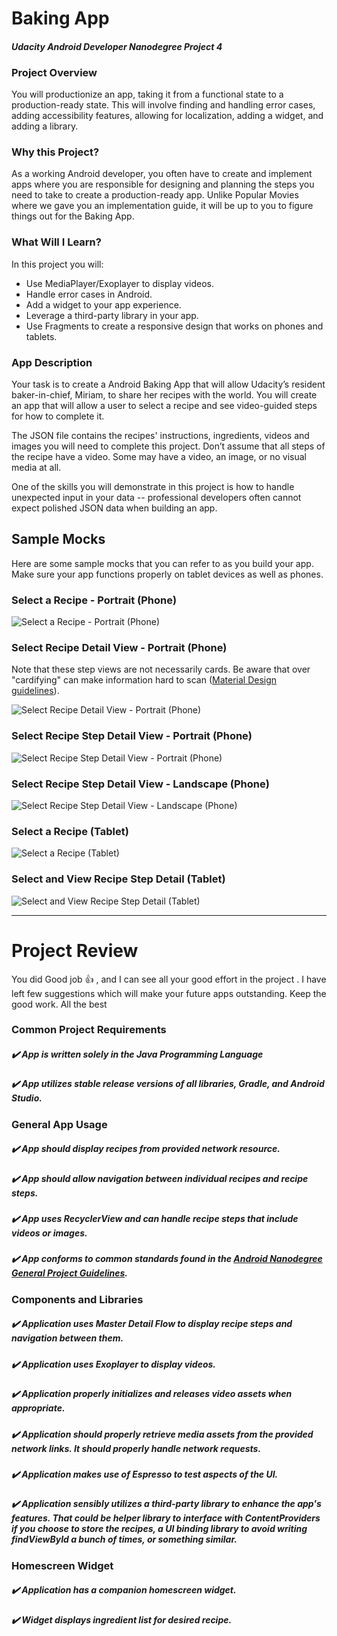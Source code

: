# Baking App
#### _Udacity Android Developer Nanodegree Project 4_

### Project Overview
You will productionize an app, taking it from a functional state to a production-ready state. This will involve finding and handling error cases, adding accessibility features, allowing for localization, adding a widget, and adding a library.

### Why this Project?
As a working Android developer, you often have to create and implement apps where you are responsible for designing and planning the steps you need to take to create a production-ready app. Unlike Popular Movies where we gave you an implementation guide, it will be up to you to figure things out for the Baking App.

### What Will I Learn?
In this project you will:

- Use MediaPlayer/Exoplayer to display videos.
- Handle error cases in Android.
- Add a widget to your app experience.
- Leverage a third-party library in your app.
- Use Fragments to create a responsive design that works on phones and tablets.

### App Description
Your task is to create a Android Baking App that will allow Udacity’s resident baker-in-chief, Miriam, to share her recipes with the world. You will create an app that will allow a user to select a recipe and see video-guided steps for how to complete it.

The JSON file contains the recipes' instructions, ingredients, videos and images you will need to complete this project. Don’t assume that all steps of the recipe have a video. Some may have a video, an image, or no visual media at all.

One of the skills you will demonstrate in this project is how to handle unexpected input in your data -- professional developers often cannot expect polished JSON data when building an app.

## Sample Mocks
Here are some sample mocks that you can refer to as you build your app. Make sure your app functions properly on tablet devices as well as phones.

### Select a Recipe - Portrait (Phone)
![Select a Recipe - Portrait (Phone)](https://github.com/hmhamza/udacity-android-developer-nanodegree-p4-baking-app/blob/master/Sample%20Mocks/Select%20a%20Recipe%20-%20Portrait%20(Phone).png)
### Select Recipe Detail View - Portrait (Phone)
Note that these step views are not necessarily cards. Be aware that over "cardifying" can make information hard to scan ([Material Design guidelines](https://material.io/design/components/cards.html#cards%C2%ADusage)).

![Select Recipe Detail View - Portrait (Phone)](https://github.com/hmhamza/udacity-android-developer-nanodegree-p4-baking-app/blob/master/Sample%20Mocks/Select%20Recipe%20Detail%20View%20-%20Portrait%20(Phone).png)
### Select Recipe Step Detail View - Portrait (Phone)

![Select Recipe Step Detail View - Portrait (Phone)](https://github.com/hmhamza/udacity-android-developer-nanodegree-p4-baking-app/blob/master/Sample%20Mocks/Select%20Recipe%20Step%20Detail%20View%20-%20Portrait%20(Phone).png)
### Select Recipe Step Detail View - Landscape (Phone)

![Select Recipe Step Detail View - Landscape (Phone)](https://github.com/hmhamza/udacity-android-developer-nanodegree-p4-baking-app/blob/master/Sample%20Mocks/Select%20Recipe%20Step%20Detail%20View%20-%20Landscape%20(Phone).png)
### Select a Recipe (Tablet)

![Select a Recipe (Tablet)](https://github.com/hmhamza/udacity-android-developer-nanodegree-p4-baking-app/blob/master/Sample%20Mocks/Select%20a%20Recipe%20(Tablet).png)
### Select and View Recipe Step Detail (Tablet)

![Select and View Recipe Step Detail (Tablet)](https://github.com/hmhamza/udacity-android-developer-nanodegree-p4-baking-app/blob/master/Sample%20Mocks/Select%20and%20View%20Recipe%20Step%20Detail%20-%20(Tablet).png)

---

# Project Review

You did Good job :+1: , and I can see all your good effort in the project .
I have left few suggestions which will make your future apps outstanding.
Keep the good work. All the best

### Common Project Requirements
##### :heavy_check_mark: App is written solely in the Java Programming Language

##### :heavy_check_mark: App utilizes stable release versions of all libraries, Gradle, and Android Studio.

### General App Usage
##### :heavy_check_mark: App should display recipes from provided network resource.

##### :heavy_check_mark: App should allow navigation between individual recipes and recipe steps.

##### :heavy_check_mark: App uses RecyclerView and can handle recipe steps that include videos or images.

##### :heavy_check_mark: App conforms to common standards found in the [Android Nanodegree General Project Guidelines](http://udacity.github.io/android-nanodegree-guidelines/core.html).

### Components and Libraries

##### :heavy_check_mark: Application uses Master Detail Flow to display recipe steps and navigation between them.

##### :heavy_check_mark: Application uses Exoplayer to display videos.

##### :heavy_check_mark: Application properly initializes and releases video assets when appropriate.

##### :heavy_check_mark: Application should properly retrieve media assets from the provided network links. It should properly handle network requests.

##### :heavy_check_mark: Application makes use of Espresso to test aspects of the UI.

##### :heavy_check_mark: Application sensibly utilizes a third-party library to enhance the app's features. That could be helper library to interface with ContentProviders if you choose to store the recipes, a UI binding library to avoid writing findViewById a bunch of times, or something similar.

### Homescreen Widget
##### :heavy_check_mark: Application has a companion homescreen widget.

##### :heavy_check_mark: Widget displays ingredient list for desired recipe.
